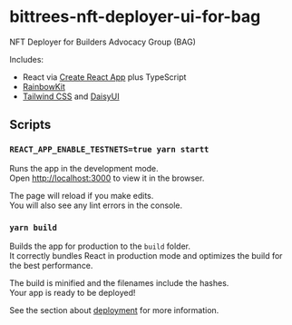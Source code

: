 # bittrees-nft-deployer-ui-for-bag

NFT Deployer for Builders Advocacy Group (BAG)

Includes:

- React via [Create React App](https://github.com/facebook/create-react-app) plus TypeScript
- [RainbowKit](https://www.rainbowkit.com/)
- [Tailwind CSS](https://tailwindcss.com/) and [DaisyUI](https://daisyui.com/)

## Scripts

### `REACT_APP_ENABLE_TESTNETS=true yarn startt`

Runs the app in the development mode.\
Open [http://localhost:3000](http://localhost:3000) to view it in the browser.

The page will reload if you make edits.\
You will also see any lint errors in the console.

### `yarn build`

Builds the app for production to the `build` folder.\
It correctly bundles React in production mode and optimizes the build for the best performance.

The build is minified and the filenames include the hashes.\
Your app is ready to be deployed!

See the section about [deployment](https://facebook.github.io/create-react-app/docs/deployment) for more information.
